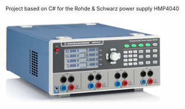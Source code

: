 Project based on C# for the Rohde & Schwarz power supply HMP4040

<img src="/figures/fig01-HMP4040-MainView.jpg" width="420"/>
